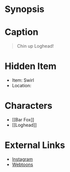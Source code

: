 # Synopsis


# Caption
> Chin up Loghead!

# Hidden Item
* Item: Swirl
* Location: <strike></strike>

# Characters
* [[Bar Fox]]
* [[Loghead]]

# External Links
* [Instagram](https://www.instagram.com/p/B8kA1CDHtYA/)
* [Webtoons](https://www.webtoons.com/en/challenge/twistwood-tales/31-loghead-has-a-drink/viewer?title_no=344740&episode_no=34)